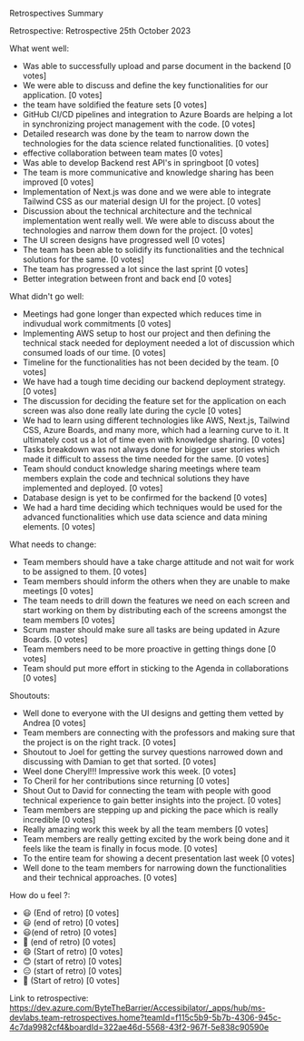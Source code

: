 Retrospectives Summary

Retrospective: Retrospective 25th October 2023

What went well:
 - Was able to successfully upload and parse document in the backend [0 votes]
 - We were able to discuss and define the key functionalities for our application. [0 votes]
 - the team have soldified the feature sets [0 votes]
 - GitHub CI/CD pipelines and integration to Azure Boards are helping a lot in synchronizing project management with the code. [0 votes]
 - Detailed research was done by the team to narrow down the technologies for the data science related functionalities. [0 votes]
 - effective collaboration between team mates [0 votes]
 - Was able to develop Backend rest API's in springboot [0 votes]
 - The team is more communicative and knowledge sharing has been improved [0 votes]
 - Implementation of Next.js was done and we were able to integrate Tailwind CSS as our material design UI for the project. [0 votes]
 - Discussion about the technical architecture and the technical implementation went really well. We were able to discuss about the technologies and narrow them down for the project. [0 votes]
 - The UI screen designs have progressed well [0 votes]
 - The team has been able to solidify its functionalities and the technical solutions for the same.  [0 votes]
 - The team has progressed a lot since the last sprint [0 votes]
 - Better integration between front and back end [0 votes]

What didn't go well:
 - Meetings had gone longer than expected which reduces time in indivudual  work commitments  [0 votes]
 - Implementing AWS setup to host our project and then defining the technical stack needed for deployment needed a lot of discussion which consumed loads of our time. [0 votes]
 - Timeline for the functionalities has not been decided by the team. [0 votes]
 - We have had a tough time deciding our backend deployment strategy. [0 votes]
 - The discussion for deciding the feature set for the application on each screen was also done really late during the cycle [0 votes]
 - We had to learn using different technologies like AWS, Next.js, Tailwind CSS, Azure Boards, and many more, which had a learning curve to it. It ultimately cost us a lot of time even with knowledge sharing. [0 votes]
 - Tasks breakdown was not always done for bigger user stories which made it difficult to assess the time needed for the same. [0 votes]
 - Team should conduct knowledge sharing meetings where team members explain the code and technical solutions they have implemented and deployed. [0 votes]
 - Database design is yet to be confirmed for the backend [0 votes]
 - We had a hard time deciding which techniques would be used for the advanced functionalities which use data science and data mining elements. [0 votes]

What needs to change:
 - Team members should have a take charge attitude and not wait for work to be assigned to them. [0 votes]
 - Team members should inform the others when they are unable to make meetings [0 votes]
 - The team needs to drill down the features we need on each screen and start working on them by distributing each of the screens amongst the team members [0 votes]
 - Scrum master should make sure all tasks are being updated in Azure Boards. [0 votes]
 - Team members need to be more proactive in getting things done [0 votes]
 - Team should put more effort in sticking to the Agenda in collaborations [0 votes]

Shoutouts:
 - Well done to everyone with the UI designs and getting them vetted by Andrea [0 votes]
 - Team members are connecting with the professors and making sure that the project is on the right track. [0 votes]
 - Shoutout to Joel for getting the survey questions narrowed down and discussing with Damian to get that sorted. [0 votes]
 - Weel done Cheryl!!! Impressive work this week. [0 votes]
 - To Cheril for her contributions since returning [0 votes]
 - Shout Out to David for connecting the team with people with good technical experience to gain better insights into the project. [0 votes]
 - Team members are stepping up and picking the pace which is really incredible [0 votes]
 - Really amazing work this week by all the team members [0 votes]
 - Team members are really getting excited by the work being done and it feels like the team is finally in focus mode. [0 votes]
 - To the entire team for showing a decent  presentation last week [0 votes]
 - Well done to the team members for narrowing down the functionalities and their technical approaches. [0 votes]

How do u feel ?:
- 😃 (End of retro) [0 votes]
- 😃 (end of retro) [0 votes]
- 😃(end of retro) [0 votes]
- 🥱 (end of retro)  [0 votes]
- 😄 (Start of retro) [0 votes]
- 😊 (start of retro) [0 votes]
- 😑 (start of retro)  [0 votes]
- 🙂 (Start of retro) [0 votes]


Link to retrospective:
https://dev.azure.com/ByteTheBarrier/Accessibilator/_apps/hub/ms-devlabs.team-retrospectives.home?teamId=f115c5b9-5b7b-4306-945c-4c7da9982cf4&boardId=322ae46d-5568-43f2-967f-5e838c90590e 